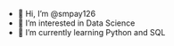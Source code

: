 - 👋 Hi, I’m @smpay126
- 👀 I’m interested in Data Science 
- 🌱 I’m currently learning Python and SQL

<!---
smpay126/smpay126 is a ✨ special ✨ repository because its `README.md` (this file) appears on your GitHub profile.
You can click the Preview link to take a look at your changes.
--->
